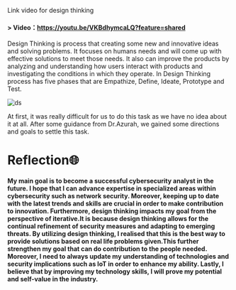 Link video for design thinking
#### > Video：https://youtu.be/VKBdhymcaLQ?feature=shared 


Design Thinking is process that creating some new and innovative ideas and solving problems. It focuses on humans needs and will come up with effective solutions to meet those needs. It also can improve the products by analyzing and understanding how users interact with products and investigating the conditions in which they operate. In Design Thinking process has five phases that are Empathize, Define, Ideate, Prototype and Test.

 ![ds](https://github.com/Mlrn206/EPORT/assets/147963500/6c6cf1e6-5b2d-41df-8a9e-ef4dded4520a)
 
 At first, it was really difficult for us to do this task as we have no idea about it at all. After some guidance from Dr.Azurah, we gained some directions and goals to settle this task. 
 # Reflection🌐
#### My main goal is to become a successful cybersecurity analyst in the future. I hope that I can advance expertise in specialized areas within cybersecurity such as network security. Moreover, keeping up to date with the latest trends and skills are crucial in order to make contribution to innovation. Furthermore, design thinking impacts my goal from the perspective of iterative.It is because design thinking allows for the continual refinement of security measures and adapting to emerging threats. By utilizing design thinking, I realised that this is the best way to provide solutions based on real life problems given.This further strengthen my goal that can do contribution to the people needed. Moreover, I need to always update my understanding of technologies and security implications such as IoT in order to enhance my ability. Lastly, I believe that by improving my technology skills, I will prove my potential and self-value in the industry.


 
